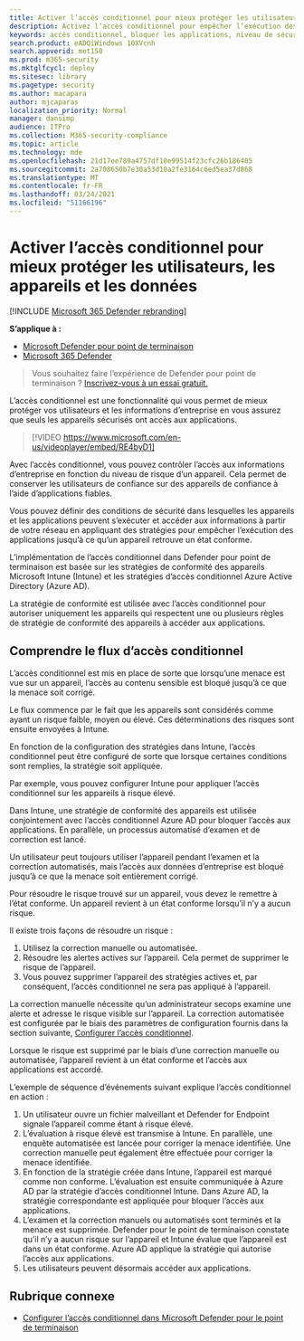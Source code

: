```yaml
---
title: Activer l’accès conditionnel pour mieux protéger les utilisateurs, les appareils et les données
description: Activez l’accès conditionnel pour empêcher l’exécution des applications si un appareil est considéré comme à risque et si une application est considérée comme non conforme.
keywords: accès conditionnel, bloquer les applications, niveau de sécurité, intune,
search.product: eADQiWindows 10XVcnh
search.appverid: met150
ms.prod: m365-security
ms.mktglfcycl: deploy
ms.sitesec: library
ms.pagetype: security
ms.author: macapara
author: mjcaparas
localization_priority: Normal
manager: dansimp
audience: ITPro
ms.collection: M365-security-compliance
ms.topic: article
ms.technology: mde
ms.openlocfilehash: 21d17ee789a4757df10e99514f23cfc26b186405
ms.sourcegitcommit: 2a708650b7e30a53d10a2fe3164c6ed5ea37d868
ms.translationtype: MT
ms.contentlocale: fr-FR
ms.lasthandoff: 03/24/2021
ms.locfileid: "51166196"
---
```

# <a name="enable-conditional-access-to-better-protect-users-devices-and-data"></a>Activer l’accès conditionnel pour mieux protéger les utilisateurs, les appareils et les données 

[!INCLUDE [Microsoft 365 Defender rebranding](../../includes/microsoft-defender.md)]

**S’applique à :**
- [Microsoft Defender pour point de terminaison](https://go.microsoft.com/fwlink/p/?linkid=2154037)
- [Microsoft 365 Defender](https://go.microsoft.com/fwlink/?linkid=2118804)

>Vous souhaitez faire l’expérience de Defender pour point de terminaison ? [Inscrivez-vous à un essai gratuit.](https://www.microsoft.com/microsoft-365/windows/microsoft-defender-atp?ocid=docs-wdatp-conditionalaccess-abovefoldlink)

L’accès conditionnel est une fonctionnalité qui vous permet de mieux protéger vos utilisateurs et les informations d’entreprise en vous assurez que seuls les appareils sécurisés ont accès aux applications.

> [!VIDEO https://www.microsoft.com/en-us/videoplayer/embed/RE4byD1]

Avec l’accès conditionnel, vous pouvez contrôler l’accès aux informations d’entreprise en fonction du niveau de risque d’un appareil. Cela permet de conserver les utilisateurs de confiance sur des appareils de confiance à l’aide d’applications fiables.

Vous pouvez définir des conditions de sécurité dans lesquelles les appareils et les applications peuvent s’exécuter et accéder aux informations à partir de votre réseau en appliquant des stratégies pour empêcher l’exécution des applications jusqu’à ce qu’un appareil retrouve un état conforme. 

L’implémentation de l’accès conditionnel dans Defender pour point de terminaison est basée sur les stratégies de conformité des appareils Microsoft Intune (Intune) et les stratégies d’accès conditionnel Azure Active Directory (Azure AD). 

La stratégie de conformité est utilisée avec l’accès conditionnel pour autoriser uniquement les appareils qui respectent une ou plusieurs règles de stratégie de conformité des appareils à accéder aux applications. 

## <a name="understand-the-conditional-access-flow"></a>Comprendre le flux d’accès conditionnel
L’accès conditionnel est mis en place de sorte que lorsqu’une menace est vue sur un appareil, l’accès au contenu sensible est bloqué jusqu’à ce que la menace soit corrigé. 

Le flux commence par le fait que les appareils sont considérés comme ayant un risque faible, moyen ou élevé. Ces déterminations des risques sont ensuite envoyées à Intune. 

En fonction de la configuration des stratégies dans Intune, l’accès conditionnel peut être configuré de sorte que lorsque certaines conditions sont remplies, la stratégie soit appliquée.

Par exemple, vous pouvez configurer Intune pour appliquer l’accès conditionnel sur les appareils à risque élevé.

Dans Intune, une stratégie de conformité des appareils est utilisée conjointement avec l’accès conditionnel Azure AD pour bloquer l’accès aux applications. En parallèle, un processus automatisé d’examen et de correction est lancé.

 Un utilisateur peut toujours utiliser l’appareil pendant l’examen et la correction automatisés, mais l’accès aux données d’entreprise est bloqué jusqu’à ce que la menace soit entièrement corrigé. 

Pour résoudre le risque trouvé sur un appareil, vous devez le remettre à l’état conforme. Un appareil revient à un état conforme lorsqu’il n’y a aucun risque. 

Il existe trois façons de résoudre un risque :
1. Utilisez la correction manuelle ou automatisée.
2. Résoudre les alertes actives sur l’appareil. Cela permet de supprimer le risque de l’appareil.
3. Vous pouvez supprimer l’appareil des stratégies actives et, par conséquent, l’accès conditionnel ne sera pas appliqué à l’appareil. 

La correction manuelle nécessite qu’un administrateur secops examine une alerte et adresse le risque visible sur l’appareil. La correction automatisée est configurée par le biais des paramètres de configuration fournis dans la section suivante, [Configurer l’accès conditionnel](configure-conditional-access.md).

Lorsque le risque est supprimé par le biais d’une correction manuelle ou automatisée, l’appareil revient à un état conforme et l’accès aux applications est accordé.

L’exemple de séquence d’événements suivant explique l’accès conditionnel en action :

1. Un utilisateur ouvre un fichier malveillant et Defender for Endpoint signale l’appareil comme étant à risque élevé.
2. L’évaluation à risque élevé est transmise à Intune. En parallèle, une enquête automatisée est lancée pour corriger la menace identifiée. Une correction manuelle peut également être effectuée pour corriger la menace identifiée.
3. En fonction de la stratégie créée dans Intune, l’appareil est marqué comme non conforme. L’évaluation est ensuite communiquée à Azure AD par la stratégie d’accès conditionnel Intune. Dans Azure AD, la stratégie correspondante est appliquée pour bloquer l’accès aux applications.
4. L’examen et la correction manuels ou automatisés sont terminés et la menace est supprimée. Defender pour le point de terminaison constate qu’il n’y a aucun risque sur l’appareil et Intune évalue que l’appareil est dans un état conforme. Azure AD applique la stratégie qui autorise l’accès aux applications.
5. Les utilisateurs peuvent désormais accéder aux applications.

 
## <a name="related-topic"></a>Rubrique connexe
- [Configurer l’accès conditionnel dans Microsoft Defender pour le point de terminaison](configure-conditional-access.md)
